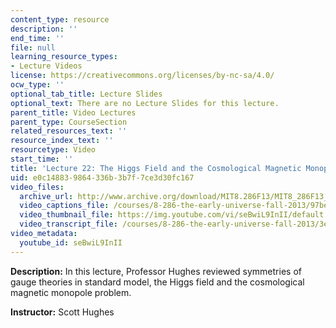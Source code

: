 ```yaml
---
content_type: resource
description: ''
end_time: ''
file: null
learning_resource_types:
- Lecture Videos
license: https://creativecommons.org/licenses/by-nc-sa/4.0/
ocw_type: ''
optional_tab_title: Lecture Slides
optional_text: There are no Lecture Slides for this lecture.
parent_title: Video Lectures
parent_type: CourseSection
related_resources_text: ''
resource_index_text: ''
resourcetype: Video
start_time: ''
title: 'Lecture 22: The Higgs Field and the Cosmological Magnetic Monopole Problem'
uid: e0c14883-9864-336b-3b7f-7ce3d30fc167
video_files:
  archive_url: http://www.archive.org/download/MIT8.286F13/MIT8_286F13_lec22_300k.mp4
  video_captions_file: /courses/8-286-the-early-universe-fall-2013/97be371acadb581096dcac32a2fc220a_seBwiL9InII.vtt
  video_thumbnail_file: https://img.youtube.com/vi/seBwiL9InII/default.jpg
  video_transcript_file: /courses/8-286-the-early-universe-fall-2013/3ef27cdafbe29bfb9991e9265544754e_seBwiL9InII.pdf
video_metadata:
  youtube_id: seBwiL9InII
---
```


**Description:** In this lecture, Professor Hughes reviewed symmetries of gauge theories in standard model, the Higgs field and the cosmological magnetic monopole problem.

**Instructor:** Scott Hughes


